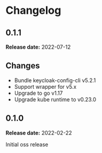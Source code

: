 # Changelog

## 0.1.1

**Release date:** 2022-07-12

## Changes 
* Bundle keycloak-config-cli v5.2.1
* Support wrapper for v5.x
* Upgrade to go v1.17
* Upgrade kube runtime to v0.23.0

## 0.1.0

**Release date:** 2022-02-22

Initial oss release
